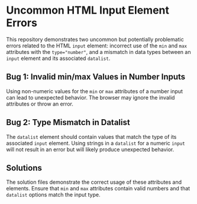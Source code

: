 # Uncommon HTML Input Element Errors

This repository demonstrates two uncommon but potentially problematic errors related to the HTML `input` element: incorrect use of the `min` and `max` attributes with the `type="number"`, and a mismatch in data types between an `input` element and its associated `datalist`.

## Bug 1: Invalid min/max Values in Number Inputs

Using non-numeric values for the `min` or `max` attributes of a number input can lead to unexpected behavior.  The browser may ignore the invalid attributes or throw an error.

## Bug 2: Type Mismatch in Datalist

The `datalist` element should contain values that match the type of its associated `input` element. Using strings in a `datalist` for a numeric `input` will not result in an error but will likely produce unexpected behavior.

## Solutions

The solution files demonstrate the correct usage of these attributes and elements.  Ensure that `min` and `max` attributes contain valid numbers and that `datalist` options match the input type.